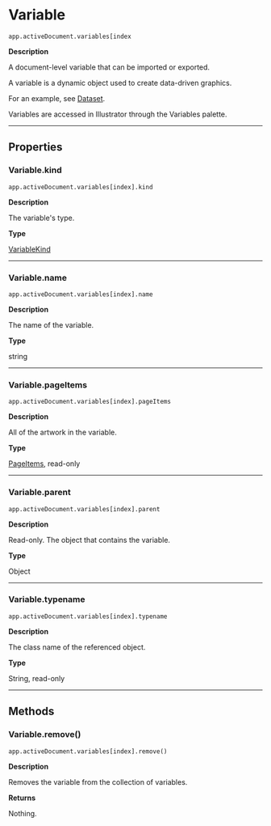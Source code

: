 # Variable

`app.activeDocument.variables[index`

**Description**

A document-level variable that can be imported or exported.

A variable is a dynamic object used to create data-driven graphics.

For an example, see [Dataset](./Dataset.md).

Variables are accessed in Illustrator through the Variables palette.

---

## Properties

### Variable.kind

`app.activeDocument.variables[index].kind`

**Description**

The variable's type.

**Type**

[VariableKind](scripting-constants.md#jsobjref-scripting-constants-variablekind)

---

### Variable.name

`app.activeDocument.variables[index].name`

**Description**

The name of the variable.

**Type**

string

---

### Variable.pageItems

`app.activeDocument.variables[index].pageItems`

**Description**

All of the artwork in the variable.

**Type**

[PageItems](./PageItems.md), read-only

---

### Variable.parent

`app.activeDocument.variables[index].parent`

**Description**

Read-only. The object that contains the variable.

**Type**

Object

---

### Variable.typename

`app.activeDocument.variables[index].typename`

**Description**

The class name of the referenced object.

**Type**

String, read-only

---

## Methods

### Variable.remove()

`app.activeDocument.variables[index].remove()`

**Description**

Removes the variable from the collection of variables.

**Returns**

Nothing.
